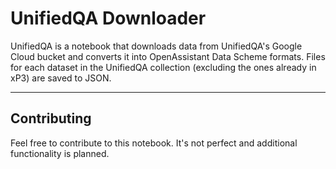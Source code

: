 # UnifiedQA Downloader

UnifiedQA is a notebook that downloads data from UnifiedQA's Google Cloud bucket
and converts it into OpenAssistant Data Scheme formats. Files for each dataset
in the UnifiedQA collection (excluding the ones already in xP3) are saved to
JSON.

---

## Contributing

Feel free to contribute to this notebook. It's not perfect and additional
functionality is planned.
